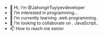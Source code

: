- 👋 Hi, I’m @JahongirTuyiyevdeveloper
- 👀 I’m interested in programming...
- 🌱 I’m currently learning .web programming..
- 💞️ I’m looking to collaborate on . JavaScript..
- 📫 How to reach me senior

<!---
JahongirTuyiyevdeveloper/JahongirTuyiyevdeveloper is a ✨ special ✨ repository because its `README.md` (this file) appears on your GitHub profile.
You can click the Preview link to take a look at your changes.
--->
